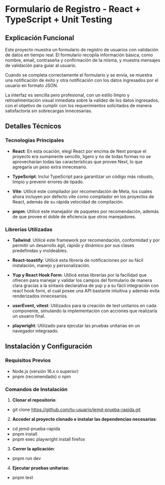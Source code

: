 # Formulario de Registro - React + TypeScript + Unit Testing

## Explicación Funcional

Este proyecto muestra un formulario de registro de usuarios con validación de datos en tiempo real. El formulario recopila información básica, como nombre, email, contraseña y confirmación de la misma, y muestra mensajes de validación para guiar al usuario.

Cuando se completa correctamente el formulario y se envía, se muestra una notificación de éxito y otra notificación con los datos ingresados por el usuario en formato JSON.

La interfaz es sencilla pero profesional, con un estilo limpio y retroalimentación visual inmediata sobre la validez de los datos ingresados, con el objetivo de cumplir con los requerimientos solicitados de manera satisfactoria sin sobrecargas innecesarias.

## Detalles Técnicos

### Tecnologías Principales

- **React**: En esta ocación, elegí React por encima de Next porque el proyecto era sumamente sencillo, ligero y no de todas formas no se aprovecharían todas las características que provee Next, lo que agregaría un peso extra innecesario.
  
- **TypeScript**: Incluí TypeScript para garantizar un código más robusto, limpio y prevenir errores de tipado.
  
- **Vite**: Utilicé este compilador por recomendación de Meta, los cuales ahora incluyen por defecto vite como compilador en los proyectos de React, además de su rápida velocidad de compilación.

- **pnpm**: Utilicé este manejador de paquetes por recomendación, además de que provee el doble de eficiencia que otros manejadores.

### Librerías Utilizadas

- **Tailwind**: Utilicé este framework por recomendación, conformidad y por permitir un desarrollo ágil, rápido y dinámico por sus clases predefinidas y moldeables.
  
- **React-toastify**: Utilicé esta librería de notificaciones por su fácil instalación, manejo y personalización.
  
- **Yup y React Hook Form**: Utilicé estas librerías por la facilidad que ofrecen para manejar y validar los campos del formulario de manera clara gracias a la sintaxis declarativa de yup y a su fácil integración con react hook form, el cual posee una API bastante intuitiva y además evita renderizados innecesarios.
  
- **userEvent, vitest**: Utilizados para la creación de test unitarios en cada componente, simulando la implementación con acciones que realizaría un usuario final.
  
- **playwright**: Utilizado para ejecutar las pruebas unitarias en un navegador integraado.

## Instalación y Configuración

### Requisitos Previos
- Node.js (versión 16.x o superior)
- pnpm (recomendado) o npm

### Comandos de Instalación
1. **Clonar el repositorio**:
 - git clone https://github.com/tu-usuario/jemd-prueba-rapida.git
   
2. **Acceder al proyecto clonado e instalar las dependencias necesarias**:
 - cd jemd-prueba-rapida
 - pnpm install
 - pnpm exec playwright install firefox

3. **Correr la aplicación**:
- pnpm run dev

4. **Ejecutar pruebas unitarias**:
 - pnpm test
